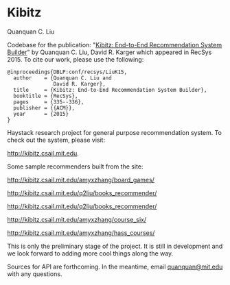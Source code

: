 Kibitz
======

Quanquan C. Liu

Codebase for the publication: "[Kibitz: End-to-End Recommendation System Builder](https://dl.acm.org/doi/10.1145/2792838.2796557)" by Quanquan C. Liu, David R. Karger which appeared in RecSys 2015. To cite our work, please use the following: 

```
@inproceedings{DBLP:conf/recsys/LiuK15,
  author    = {Quanquan C. Liu and
               David R. Karger},
  title     = {Kibitz: End-to-End Recommendation System Builder},
  booktitle = {RecSys},
  pages     = {335--336},
  publisher = {{ACM}},
  year      = {2015}
}
```

Haystack research project for general purpose recommendation system. To check out the system, please visit:

http://kibitz.csail.mit.edu.

Some sample recommenders built from the site:


http://kibitz.csail.mit.edu/amyxzhang/board_games/

http://kibitz.csail.mit.edu/q2liu/books_recommender/

http://kibitz.csail.mit.edu/q2liu/books_recommender/

http://kibitz.csail.mit.edu/amyxzhang/course_six/

http://kibitz.csail.mit.edu/amyxzhang/hass_courses/

This is only the preliminary stage of the project. It is still in development and we look forward to adding more cool things along the way.

Sources for API are forthcoming. In the meantime, email quanquan@mit.edu with any questions.
